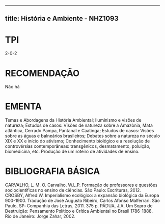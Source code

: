 
---
title: História e Ambiente - NHZ1093 
---

# TPI

2-0-2

# RECOMENDAÇÃO

Não há

# EMENTA

Temas e Abordagens da História Ambiental;   Iluminismo e visões de natureza; Estudos de casos: Visões de natureza sobre  a Amazônia, Mata atlântica, Cerrado Pampa, Pantanal e Caatinga; Estudos de casos: Visões sobre as águas e balneários brasileiros; Debates sobre a natureza no século XIX e XX e início do ativismo; Conhecimento biológico e a resolução de controvérsias contemporâneas: transgênicos, desmatamento, poluição, biomedicina, etc.  Produção de um roteiro de atividades de ensino.

# BIBLIOGRAFIA BÁSICA

CARVALHO, L. M. O. Carvalho, W.L.P. Formação de professores e questões sociocientíficas no ensino de ciências. São Paulo: Escrituras, 2012. 
CROSBY, Alfred W. Imperialismo ecológico: a expansão biológica da Europa 900-1900. Tradução de José Augusto Ribeiro, Carlos Afonso Malferrari. São Paulo, SP: Companhia das Letras, 2011. 375 p. 
PÁDUA, J.A. Um Sopro de Destruição: Pensamento Político e Crítica Ambiental no Brasil 1786-1888. Rio de Janeiro: Jorge Zahar, 2002.
        